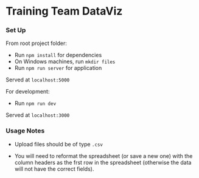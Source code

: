 # Training Team DataViz

### Set Up

From root project folder:

- Run `npm install` for dependencies
- On Windows machines, run `mkdir files`
- Run `npm run server` for application

Served at `localhost:5000`

For development:

- Run `npm run dev`

Served at `localhost:3000`

### Usage Notes

- Upload files should be of type `.csv`

- You will need to reformat the spreadsheet (or save a new one) with the column headers as the frst row in the spreadsheet (otherwise the data will not have the correct fields).
